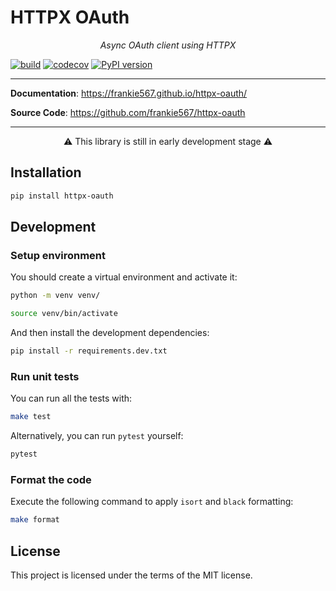 # HTTPX OAuth

<p align="center">
    <em>Async OAuth client using HTTPX</em>
</p>

[![build](https://github.com/frankie567/httpx-oauth/workflows/Build/badge.svg)](https://github.com/frankie567/httpx-oauth/actions)
[![codecov](https://codecov.io/gh/frankie567/httpx-oauth/branch/master/graph/badge.svg)](https://codecov.io/gh/frankie567/httpx-oauth)
[![PyPI version](https://badge.fury.io/py/httpx-oauth.svg)](https://badge.fury.io/py/httpx-oauth)

---

**Documentation**: <a href="https://frankie567.github.io/httpx-oauth/" target="_blank">https://frankie567.github.io/httpx-oauth/</a>

**Source Code**: <a href="https://github.com/frankie567/httpx-oauth" target="_blank">https://github.com/frankie567/httpx-oauth</a>

---

<p align="center">⚠️ This library is still in early development stage ⚠️</p>

## Installation

```bash
pip install httpx-oauth
```

## Development

### Setup environment

You should create a virtual environment and activate it:

```bash
python -m venv venv/
```

```bash
source venv/bin/activate
```

And then install the development dependencies:

```bash
pip install -r requirements.dev.txt
```

### Run unit tests

You can run all the tests with:

```bash
make test
```

Alternatively, you can run `pytest` yourself:

```bash
pytest
```

### Format the code

Execute the following command to apply `isort` and `black` formatting:

```bash
make format
```

## License

This project is licensed under the terms of the MIT license.
